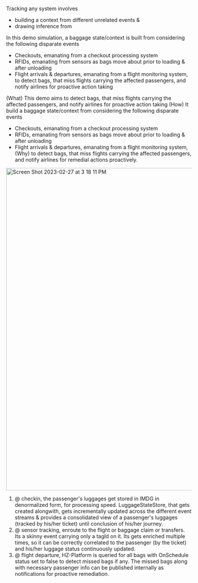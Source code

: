Tracking any system involves 
- building a context from different unrelated events & 
- drawing inference from

In this demo simulation, a baggage state/context is built from considering the following disparate events
- Checkouts, 											emanating from a checkout processing system
- RFIDs,                          emanating from sensors as bags move about prior to loading & after unloading
- Flight arrivals & departures,   emanating from a flight monitoring system,
to detect bags, that miss flights carrying the affected passengers, and notify airlines for proactive action taking

(What)
This demo aims to detect bags, that miss flights carrying the affected passengers, and notify airlines for proactive action taking
(How)
It build a baggage state/context from considering the following disparate events
- Checkouts, 											emanating from a checkout processing system
- RFIDs,                          emanating from sensors as bags move about prior to loading & after unloading
- Flight arrivals & departures,   emanating from a flight monitoring system,
(Why)
to detect bags, that miss flights carrying the affected passengers, and 
notify airlines for remedial actions proactively. 

<img width="874" alt="Screen Shot 2023-02-27 at 3 18 11 PM" src="https://user-images.githubusercontent.com/107064168/221687952-fcbb5ba8-4464-4303-beff-a25f49913b74.png">

1. @ checkin, the passenger's luggages get stored in IMDG in denormalized form, for processing speed. LuggageStateStore, that gets created alongwith, gets incrementally updated across the different event streams & provides a consolidated view of a passenger's luggages (tracked by his/her ticket) until conclusion of his/her journey.
2. @ sensor tracking, enroute to the flight or baggage claim or transfers. Its a skinny event carrying only a tagId on it. Its gets enriched multiple times, so it can be correctly correlated to the passenger (by the ticket) and his/her luggage status continuously updated.
3. @ flight departure, HZ-Platform is queried for all bags with OnSchedule status set to false to detect missed bags if any.
The missed bags along with necessary passenger info can be published internally as notifications for proactive remediation.    
